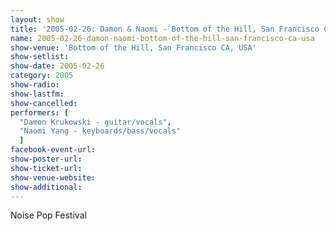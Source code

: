 ```yaml
---
layout: show
title: '2005-02-26: Damon & Naomi - Bottom of the Hill, San Francisco CA, USA'
name: 2005-02-26-damon-naomi-bottom-of-the-hill-san-francisco-ca-usa
show-venue: 'Bottom of the Hill, San Francisco CA, USA'
show-setlist: 
show-date: 2005-02-26
category: 2005
show-radio: 
show-lastfm: 
show-cancelled: 
performers: [
  "Damon Krukowski - guitar/vocals",
  "Naomi Yang - keyboards/bass/vocals"
  ]
facebook-event-url: 
show-poster-url: 
show-ticket-url: 
show-venue-website: 
show-additional: 
---
```


Noise Pop Festival